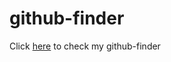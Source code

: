 # github-finder

Click [here](https://adrianzhao.github.io/github-finder/) to check my github-finder
